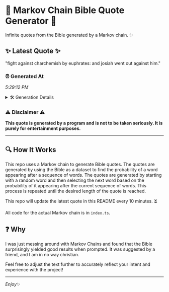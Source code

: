 # 📖 Markov Chain Bible Quote Generator 📖

Infinite quotes from the Bible generated by a Markov chain. ✨

## ✨ Latest Quote ✨
"fight against charchemish by euphrates: and josiah went out against him."

### ⏰ Generated At
*5:29:12 PM*

<details>
    <summary>🛠️ Generation Details</summary>
    <p>
        <strong>🌱 Seed:</strong> fight<br>
        <strong>🔄 Iterations:</strong> 10<br>
        <strong>📜 Context History:</strong><br>[ fight ]: against<br>[ fight, against ]: charchemish<br>[ fight, against, charchemish ]: by<br>[ fight, against, charchemish, by ]: euphrates:<br>[ fight, against, charchemish, by, euphrates: ]: and<br>[ fight, against, charchemish, by, euphrates:, and ]: josiah<br>[ against, charchemish, by, euphrates:, and, josiah ]: went<br>[ charchemish, by, euphrates:, and, josiah, went ]: out<br>[ by, euphrates:, and, josiah, went, out ]: against<br>[ euphrates:, and, josiah, went, out, against ]: him.<br>
    </p>
</details>

### ⚠️ Disclaimer ⚠️
**This quote is generated by a program and is not to be taken seriously. It is purely for entertainment purposes.**

---

## 🔍 How It Works

This repo uses a Markov chain to generate Bible quotes. The quotes are generated by using the Bible as a dataset to find the probability of a word appearing after a sequence of words. The quotes are generated by starting with a random word and then selecting the next word based on the probability of it appearing after the current sequence of words. This process is repeated until the desired length of the quote is reached.

This repo will update the latest quote in this README every 10 minutes. ⏳

All code for the actual Markov chain is in `index.ts`.

## ❓ Why

I was just messing around with Markov Chains and found that the Bible surprisingly yielded good results when prompted. 
It was suggested by a friend, and I am in no way christian.

Feel free to adjust the text further to accurately reflect your intent and experience with the project!

---

*Enjoy*✨
